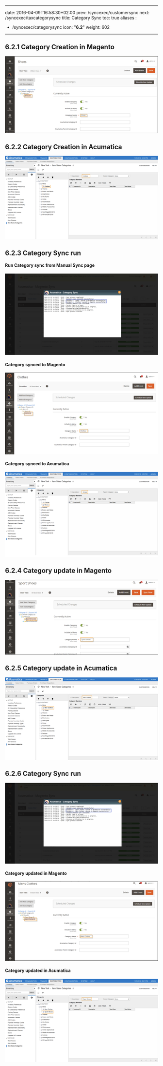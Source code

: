 
---
date: 2016-04-09T16:58:30+02:00
prev: /syncexec/customersync
next: /syncexec/taxcategorysync
title: Category Sync
toc: true
aliases :
  - /syncexec/categorysync
icon: "<b>6.2</b>"
weight: 602
---

## 6.2.1 Category Creation in Magento

![Category Creation in Magento](images/category-creation-magento.png?classes=shadow)

## 6.2.2 Category Creation in Acumatica

![Category Creation in Acumatica](images/category-creation-acumatica.png?classes=shadow)

## 6.2.3 Category Sync run

#### Run Category sync from Manual Sync page

![Run Category sync from Manual Sync page](images/category-manual-sync.png?classes=shadow)

#### Category synced to Magento

![Category synced to Magento](images/category-synced-magento.png?classes=shadow)

#### Category synced to Acumatica

![Category synced to Acumatica](images/category-synced-acumatica.png?classes=shadow)

## 6.2.4 Category update in Magento

![Category update in Magento](images/category-update-magento.png?classes=shadow)

## 6.2.5 Category update in Acumatica

![Category update in Acumatica](images/category-update-acumatica.png?classes=shadow)

## 6.2.6 Category Sync run

![Category Sync run](images/category-sync-run-2.png?classes=shadow)

#### Category updated in Magento

![Category updated in Magento](images/category-updated-magento-2.png?classes=shadow)

#### Category updated in Acumatica

![Category updated in Acumatica](images/category-updated-acumatica-2.png?classes=shadow)
